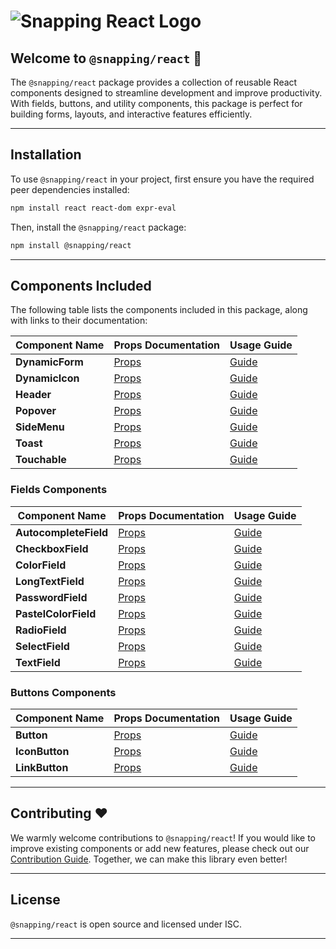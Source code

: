 # ![Snapping React Logo](https://snapping.dev/assets/logo-snapping-dev.png)

## Welcome to `@snapping/react` 🎉

The `@snapping/react` package provides a collection of reusable React components designed to streamline development and improve productivity. With fields, buttons, and utility components, this package is perfect for building forms, layouts, and interactive features efficiently.

---

## Installation

To use `@snapping/react` in your project, first ensure you have the required peer dependencies installed:

```bash
npm install react react-dom expr-eval
```

Then, install the `@snapping/react` package:

```bash
npm install @snapping/react
```

---

## Components Included

The following table lists the components included in this package, along with links to their documentation:

| Component Name       | Props Documentation                                    | Usage Guide                                             |
|----------------------|-------------------------------------------------------|--------------------------------------------------------|
| **DynamicForm**      | [Props](https://github.com/snapping/react/docs/DynamicForm.md)     | [Guide](https://github.com/snapping/react/docs/DynamicFormGuide.md)     |
| **DynamicIcon**      | [Props](https://github.com/snapping/react/docs/DynamicIcon.md)     | [Guide](https://github.com/snapping/react/docs/DynamicIconGuide.md)     |
| **Header**           | [Props](https://github.com/snapping/react/docs/Header.md)          | [Guide](https://github.com/snapping/react/docs/HeaderGuide.md)          |
| **Popover**          | [Props](https://github.com/snapping/react/docs/Popover.md)         | [Guide](https://github.com/snapping/react/docs/PopoverGuide.md)         |
| **SideMenu**         | [Props](https://github.com/snapping/react/docs/SideMenu.md)        | [Guide](https://github.com/snapping/react/docs/SideMenuGuide.md)        |
| **Toast**            | [Props](https://github.com/snapping/react/docs/Toast.md)           | [Guide](https://github.com/snapping/react/docs/ToastGuide.md)           |
| **Touchable**        | [Props](https://github.com/snapping/react/docs/Touchable.md)       | [Guide](https://github.com/snapping/react/docs/TouchableGuide.md)       |

### Fields Components
| Component Name       | Props Documentation                                    | Usage Guide                                             |
|----------------------|-------------------------------------------------------|--------------------------------------------------------|
| **AutocompleteField**| [Props](https://github.com/snapping/react/docs/AutocompleteField.md) | [Guide](https://github.com/snapping/react/docs/AutocompleteFieldGuide.md) |
| **CheckboxField**    | [Props](https://github.com/snapping/react/docs/CheckboxField.md)     | [Guide](https://github.com/snapping/react/docs/CheckboxFieldGuide.md)     |
| **ColorField**       | [Props](https://github.com/snapping/react/docs/ColorField.md)        | [Guide](https://github.com/snapping/react/docs/ColorFieldGuide.md)        |
| **LongTextField**    | [Props](https://github.com/snapping/react/docs/LongTextField.md)     | [Guide](https://github.com/snapping/react/docs/LongTextFieldGuide.md)     |
| **PasswordField**    | [Props](https://github.com/snapping/react/docs/PasswordField.md)     | [Guide](https://github.com/snapping/react/docs/PasswordFieldGuide.md)     |
| **PastelColorField** | [Props](https://github.com/snapping/react/docs/PastelColorField.md)  | [Guide](https://github.com/snapping/react/docs/PastelColorFieldGuide.md)  |
| **RadioField**       | [Props](https://github.com/snapping/react/docs/RadioField.md)        | [Guide](https://github.com/snapping/react/docs/RadioFieldGuide.md)        |
| **SelectField**      | [Props](https://github.com/snapping/react/docs/SelectField.md)       | [Guide](https://github.com/snapping/react/docs/SelectFieldGuide.md)       |
| **TextField**        | [Props](https://github.com/snapping/react/docs/TextField.md)         | [Guide](https://github.com/snapping/react/docs/TextFieldGuide.md)         |

### Buttons Components
| Component Name       | Props Documentation                                    | Usage Guide                                             |
|----------------------|-------------------------------------------------------|--------------------------------------------------------|
| **Button**           | [Props](https://github.com/snapping/react/docs/Button.md)           | [Guide](https://github.com/snapping/react/docs/ButtonGuide.md)           |
| **IconButton**       | [Props](https://github.com/snapping/react/docs/IconButton.md)       | [Guide](https://github.com/snapping/react/docs/IconButtonGuide.md)       |
| **LinkButton**       | [Props](https://github.com/snapping/react/docs/LinkButton.md)       | [Guide](https://github.com/snapping/react/docs/LinkButtonGuide.md)       |

---

## Contributing ❤️

We warmly welcome contributions to `@snapping/react`! If you would like to improve existing components or add new features, please check out our [Contribution Guide](https://github.com/snapping/react/docs/ContributionGuide.md). Together, we can make this library even better!

---

## License

`@snapping/react` is open source and licensed under ISC.

---


